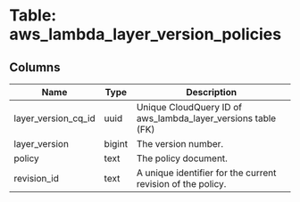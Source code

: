 
# Table: aws_lambda_layer_version_policies

## Columns
| Name        | Type           | Description  |
| ------------- | ------------- | -----  |
|layer_version_cq_id|uuid|Unique CloudQuery ID of aws_lambda_layer_versions table (FK)|
|layer_version|bigint|The version number.|
|policy|text|The policy document.|
|revision_id|text|A unique identifier for the current revision of the policy.|
